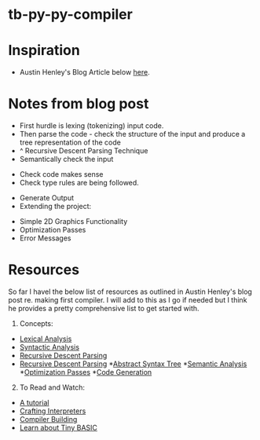 # tb-py-py-compiler


# Inspiration 
- Austin Henley's Blog Article below [here](https://austinhenley.com/blog/challengingprojects.html).

# Notes from blog post
- First hurdle is lexing (tokenizing) input code.
- Then parse the code - check the structure of the input and produce a tree representation of the code
- ^ Recursive Descent Parsing Technique
- Semantically check the input 
* Check code makes sense
* Check type rules are being followed. 
- Generate Output
- Extending the project: 
* Simple 2D Graphics Functionality
* Optimization Passes
* Error Messages

# Resources 
So far I havel the below list of resources as outlined in Austin Henley's blog post re. making first compiler. I will add to this as I go if needed but I think he provides a pretty comprehensive list to get started with.

1. Concepts:
* [Lexical Analysis](https://en.wikipedia.org/wiki/Lexical_analysis)
* [Syntactic Analysis](https://en.wikipedia.org/wiki/Parsing)
* [Recursive Descent Parsing](https://en.wikipedia.orgwikiRecursive_descent_parser)
* [Recursive Descent Parsing](https://en.wikipedia.org/wiki/Recursive_descent_parser)
*[Abstract Syntax Tree](https://en.wikipedia.org/wiki/Abstract_syntax_tree)
*[Semantic Analysis](https://en.wikipedia.org/wiki/Semantic_analysis_compilers)
*[Optimization Passes](https://en.wikipedia.org/wiki/Optimizing_compiler)
*[Code Generation](https://en.wikipedia.org/wiki/Code_generation_compiler)

2. To Read and Watch: 
* [A tutorial](https://austinhenley.com/blog/teenytinycompiler1.html)
* [Crafting Interpreters](https://www.craftinginterpreters.com/contents.html)
* [Compiler Building](https://compilers.iecc.com/crenshaw/)
* [Learn about Tiny BASIC](https://en.wikipedia.org/wiki/Tiny_BASIC)
